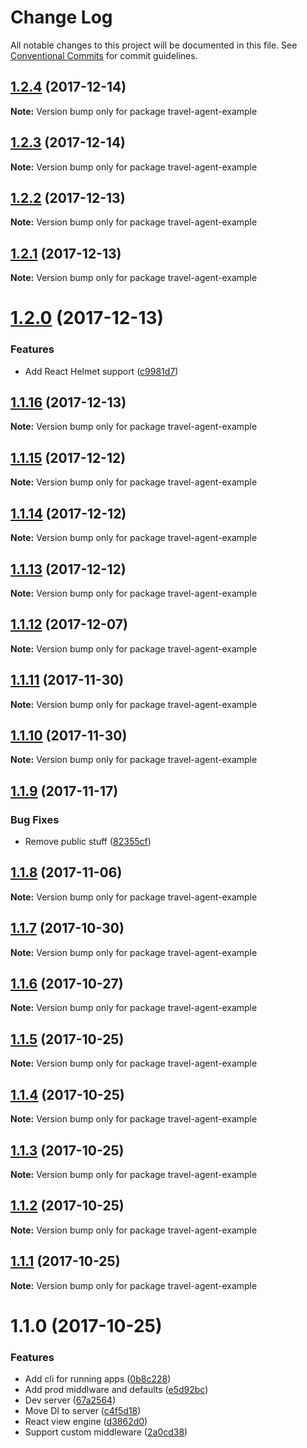 # Change Log

All notable changes to this project will be documented in this file.
See [Conventional Commits](https://conventionalcommits.org) for commit guidelines.

<a name="1.2.4"></a>
## [1.2.4](https://github.com/lonelyplanet/travel-agent/compare/travel-agent-example@1.2.3...travel-agent-example@1.2.4) (2017-12-14)




**Note:** Version bump only for package travel-agent-example

<a name="1.2.3"></a>
## [1.2.3](https://github.com/lonelyplanet/travel-agent/compare/travel-agent-example@1.2.2...travel-agent-example@1.2.3) (2017-12-14)




**Note:** Version bump only for package travel-agent-example

<a name="1.2.2"></a>
## [1.2.2](https://github.com/lonelyplanet/travel-agent/compare/travel-agent-example@1.2.1...travel-agent-example@1.2.2) (2017-12-13)




**Note:** Version bump only for package travel-agent-example

<a name="1.2.1"></a>
## [1.2.1](https://github.com/lonelyplanet/travel-agent/compare/travel-agent-example@1.2.0...travel-agent-example@1.2.1) (2017-12-13)




**Note:** Version bump only for package travel-agent-example

<a name="1.2.0"></a>
# [1.2.0](https://github.com/lonelyplanet/travel-agent/compare/travel-agent-example@1.1.16...travel-agent-example@1.2.0) (2017-12-13)


### Features

* Add React Helmet support ([c9981d7](https://github.com/lonelyplanet/travel-agent/commit/c9981d7))




<a name="1.1.16"></a>
## [1.1.16](https://github.com/lonelyplanet/travel-agent/compare/travel-agent-example@1.1.15...travel-agent-example@1.1.16) (2017-12-13)




**Note:** Version bump only for package travel-agent-example

<a name="1.1.15"></a>
## [1.1.15](https://github.com/lonelyplanet/travel-agent/compare/travel-agent-example@1.1.14...travel-agent-example@1.1.15) (2017-12-12)




**Note:** Version bump only for package travel-agent-example

<a name="1.1.14"></a>
## [1.1.14](https://github.com/lonelyplanet/travel-agent/compare/travel-agent-example@1.1.13...travel-agent-example@1.1.14) (2017-12-12)




**Note:** Version bump only for package travel-agent-example

<a name="1.1.13"></a>
## [1.1.13](https://github.com/lonelyplanet/travel-agent/compare/travel-agent-example@1.1.12...travel-agent-example@1.1.13) (2017-12-12)




**Note:** Version bump only for package travel-agent-example

<a name="1.1.12"></a>
## [1.1.12](https://github.com/lonelyplanet/travel-agent/compare/travel-agent-example@1.1.11...travel-agent-example@1.1.12) (2017-12-07)




**Note:** Version bump only for package travel-agent-example

<a name="1.1.11"></a>
## [1.1.11](https://github.com/lonelyplanet/travel-agent/compare/travel-agent-example@1.1.10...travel-agent-example@1.1.11) (2017-11-30)




**Note:** Version bump only for package travel-agent-example

<a name="1.1.10"></a>
## [1.1.10](https://github.com/lonelyplanet/travel-agent/compare/travel-agent-example@1.1.9...travel-agent-example@1.1.10) (2017-11-30)




**Note:** Version bump only for package travel-agent-example

<a name="1.1.9"></a>
## [1.1.9](https://github.com/lonelyplanet/travel-agent/compare/travel-agent-example@1.1.8...travel-agent-example@1.1.9) (2017-11-17)


### Bug Fixes

* Remove public stuff ([82355cf](https://github.com/lonelyplanet/travel-agent/commit/82355cf))




<a name="1.1.8"></a>
## [1.1.8](https://github.com/lonelyplanet/travel-agent/compare/travel-agent-example@1.1.7...travel-agent-example@1.1.8) (2017-11-06)




**Note:** Version bump only for package travel-agent-example

<a name="1.1.7"></a>
## [1.1.7](https://github.com/lonelyplanet/travel-agent/compare/travel-agent-example@1.1.6...travel-agent-example@1.1.7) (2017-10-30)




**Note:** Version bump only for package travel-agent-example

<a name="1.1.6"></a>
## [1.1.6](https://github.com/lonelyplanet/travel-agent/compare/travel-agent-example@1.1.5...travel-agent-example@1.1.6) (2017-10-27)




**Note:** Version bump only for package travel-agent-example

<a name="1.1.5"></a>
## [1.1.5](https://github.com/lonelyplanet/travel-agent/compare/travel-agent-example@1.1.4...travel-agent-example@1.1.5) (2017-10-25)




**Note:** Version bump only for package travel-agent-example

<a name="1.1.4"></a>
## [1.1.4](https://github.com/lonelyplanet/travel-agent/compare/travel-agent-example@1.1.3...travel-agent-example@1.1.4) (2017-10-25)




**Note:** Version bump only for package travel-agent-example

<a name="1.1.3"></a>
## [1.1.3](https://github.com/lonelyplanet/travel-agent/compare/travel-agent-example@1.1.2...travel-agent-example@1.1.3) (2017-10-25)




**Note:** Version bump only for package travel-agent-example

<a name="1.1.2"></a>
## [1.1.2](https://github.com/lonelyplanet/travel-agent/compare/travel-agent-example@1.1.1...travel-agent-example@1.1.2) (2017-10-25)




**Note:** Version bump only for package travel-agent-example

<a name="1.1.1"></a>
## [1.1.1](https://github.com/lonelyplanet/travel-agent/compare/travel-agent-example@1.1.0...travel-agent-example@1.1.1) (2017-10-25)




**Note:** Version bump only for package travel-agent-example

<a name="1.1.0"></a>
# 1.1.0 (2017-10-25)


### Features

* Add cli for running apps ([0b8c228](https://github.com/lonelyplanet/travel-agent/commit/0b8c228))
* Add prod middlware and defaults ([e5d92bc](https://github.com/lonelyplanet/travel-agent/commit/e5d92bc))
* Dev server ([67a2564](https://github.com/lonelyplanet/travel-agent/commit/67a2564))
* Move DI to server ([c4f5d18](https://github.com/lonelyplanet/travel-agent/commit/c4f5d18))
* React view engine ([d3862d0](https://github.com/lonelyplanet/travel-agent/commit/d3862d0))
* Support custom middleware ([2a0cd38](https://github.com/lonelyplanet/travel-agent/commit/2a0cd38))
